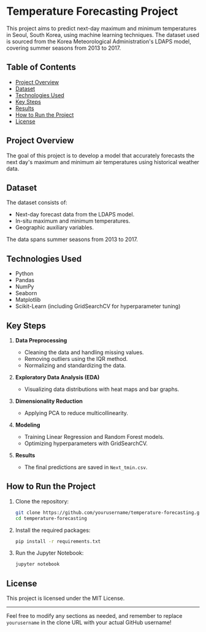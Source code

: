 # Temperature Forecasting Project

This project aims to predict next-day maximum and minimum temperatures in Seoul, South Korea, using machine learning techniques. The dataset used is sourced from the Korea Meteorological Administration's LDAPS model, covering summer seasons from 2013 to 2017.

## Table of Contents

- [Project Overview](#project-overview)
- [Dataset](#dataset)
- [Technologies Used](#technologies-used)
- [Key Steps](#key-steps)
- [Results](#results)
- [How to Run the Project](#how-to-run-the-project)
- [License](#license)

## Project Overview

The goal of this project is to develop a model that accurately forecasts the next day's maximum and minimum air temperatures using historical weather data. 

## Dataset

The dataset consists of:
- Next-day forecast data from the LDAPS model.
- In-situ maximum and minimum temperatures.
- Geographic auxiliary variables.

The data spans summer seasons from 2013 to 2017.

## Technologies Used

- Python
- Pandas
- NumPy
- Seaborn
- Matplotlib
- Scikit-Learn (including GridSearchCV for hyperparameter tuning)

## Key Steps

1. **Data Preprocessing**
   - Cleaning the data and handling missing values.
   - Removing outliers using the IQR method.
   - Normalizing and standardizing the data.

2. **Exploratory Data Analysis (EDA)**
   - Visualizing data distributions with heat maps and bar graphs.

3. **Dimensionality Reduction**
   - Applying PCA to reduce multicollinearity.

4. **Modeling**
   - Training Linear Regression and Random Forest models.
   - Optimizing hyperparameters with GridSearchCV.

5. **Results**
   - The final predictions are saved in `Next_tmin.csv`.

## How to Run the Project

1. Clone the repository:
   ```bash
   git clone https://github.com/yourusername/temperature-forecasting.git
   cd temperature-forecasting
   ```

2. Install the required packages:
   ```bash
   pip install -r requirements.txt
   ```

3. Run the Jupyter Notebook:
   ```bash
   jupyter notebook
   ```

## License

This project is licensed under the MIT License.

---

Feel free to modify any sections as needed, and remember to replace `yourusername` in the clone URL with your actual GitHub username!
